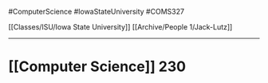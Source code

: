 #ComputerScience  #IowaStateUniversity  #COMS327 

[[Classes/ISU/Iowa State University]] 
[[Archive/People 1/Jack-Lutz]]

---

# [[Computer Science]] 230